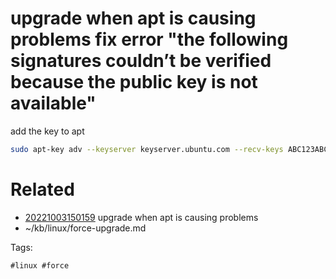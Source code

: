 # upgrade when apt is causing problems fix error "the following signatures couldn’t be verified because the public key is not available"
add the key to apt
```bash
sudo apt-key adv --keyserver keyserver.ubuntu.com --recv-keys ABC123ABC123ABC1
```

# Related

- [20221003150159](/zet/20221003150159/README.md) upgrade when apt is causing problems
- ~/kb/linux/force-upgrade.md

Tags:

    #linux #force 
